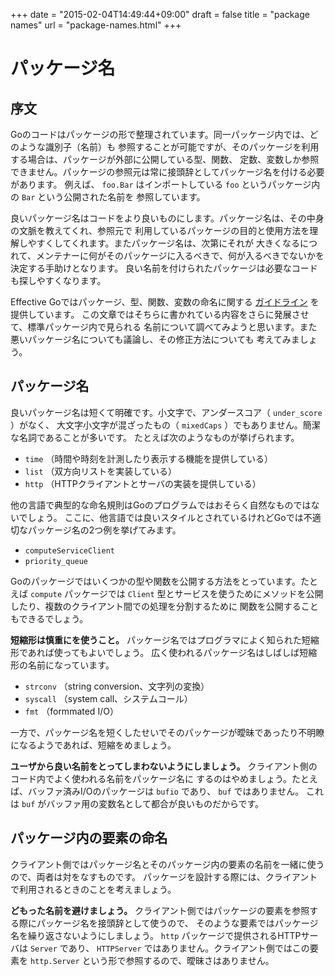 +++
date = "2015-02-04T14:49:44+09:00"
draft = false
title = "package names"
url = "package-names.html"
+++

# パッケージ名

## 序文

Goのコードはパッケージの形で整理されています。同一パッケージ内では、どのような識別子（名前）も
参照することが可能ですが、そのパッケージを利用する場合は、パッケージが外部に公開している型、関数、
定数、変数しか参照できません。パッケージの参照元は常に接頭辞としてパッケージ名を付ける必要があります。
例えば、 `foo.Bar` はインポートしている `foo` というパッケージ内の `Bar` という公開された名前を
参照しています。

良いパッケージ名はコードをより良いものにします。パッケージ名は、その中身の文脈を教えてくれ、参照元で
利用しているパッケージの目的と使用方法を理解しやすくしてくれます。またパッケージ名は、次第にそれが
大きくなるにつれて、メンテナーに何がそのパッケージに入るべきで、何が入るべきでないかを決定する手助けとなります。
良い名前を付けられたパッケージは必要なコードも探しやすくなります。

Effective Goではパッケージ、型、関数、変数の命名に関する
[ガイドライン](https://golang.org/doc/effective_go.html#names) を提供しています。
この文章ではそちらに書かれている内容をさらに発展させて、標準パッケージ内で見られる
名前について調べてみようと思います。また悪いパッケージ名についても議論し、その修正方法についても
考えてみましょう。

## パッケージ名

良いパッケージ名は短くて明確です。小文字で、アンダースコア（ `under_score` ）がなく、
大文字小文字が混ざったもの（ `mixedCaps` ）でもありません。簡潔な名詞であることが多いです。
たとえば次のようなものが挙げられます。

* `time` （時間や時刻を計測したり表示する機能を提供している）
* `list` （双方向リストを実装している）
* `http` （HTTPクライアントとサーバの実装を提供している）

他の言語で典型的な命名規則はGoのプログラムではおそらく自然なものではないでしょう。
ここに、他言語では良いスタイルとされているけれどGoでは不適切なパッケージ名の2つ例を挙げてみます。

* `computeServiceClient`
* `priority_queue`

Goのパッケージではいくつかの型や関数を公開する方法をとっています。たとえば `compute` パッケージでは
`Client` 型とサービスを使うためにメソッドを公開したり、複数のクライアント間での処理を分割するために
関数を公開することもできるでしょう。

**短縮形は慎重にを使うこと。** パッケージ名ではプログラマによく知られた短縮形であれば使ってもよいでしょう。
広く使われるパッケージ名はしばしば短縮形の名前になっています。

* `strconv` （string conversion、文字列の変換）
* `syscall` （system call、システムコール）
* `fmt` （formmated I/O）

一方で、パッケージ名を短くしたせいでそのパッケージが曖昧であったり不明瞭になるようであれば、短縮をめましょう。

**ユーザから良い名前をとってしまわないようにしましょう。** クライアント側のコード内でよく使われる名前をパッケージ名に
するのはやめましょう。たとえば、バッファ済みI/Oのパッケージは `bufio` であり、 `buf` ではありません。
これは `buf` がバッファ用の変数名として都合が良いものだからです。

## パッケージ内の要素の命名

クライアント側ではパッケージ名とそのパッケージ内の要素の名前を一緒に使うので、両者は対をなすものです。
パッケージを設計する際には、クライアントで利用されるときのことを考えましょう。

**どもった名前を避けましょう。** クライアント側ではパッケージの要素を参照する際にパッケージ名を接頭辞として使うので、
そのような要素ではパッケージ名を繰り返さないようにしましょう。 `http` パッケージで提供されるHTTPサーバは `Server` であり、
`HTTPServer` ではありません。クライアント側ではこの要素を `http.Server` という形で参照するので、曖昧さはありません。
